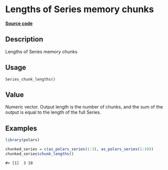 

# Lengths of Series memory chunks

[**Source code**](https://github.com/pola-rs/r-polars/tree/d562252dbb77de7e06ca3e6150d74a2c709763bc/R/after-wrappers.R#L20)

## Description

Lengths of Series memory chunks

## Usage

<pre><code class='language-R'>Series_chunk_lengths()
</code></pre>

## Value

Numeric vector. Output length is the number of chunks, and the sum of
the output is equal to the length of the full Series.

## Examples

``` r
library(polars)

chunked_series = c(as_polars_series(1:3), as_polars_series(1:10))
chunked_series$chunk_lengths()
```

    #> [1]  3 10
